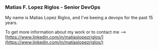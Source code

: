

### Matias F. Lopez Riglos - Senior DevOps

My name is Matias Lopez Riglos, and I've beeing a devops for the past 15 years.


To get more information about my work or to contact me --> [https://www.linkedin.com/in/matiaslopezriglos/](https://www.linkedin.com/in/matiaslopezriglos/)
